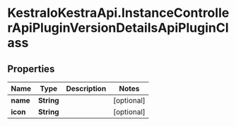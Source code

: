 # KestraIoKestraApi.InstanceControllerApiPluginVersionDetailsApiPluginClass

## Properties

Name | Type | Description | Notes
------------ | ------------- | ------------- | -------------
**name** | **String** |  | [optional] 
**icon** | **String** |  | [optional] 


